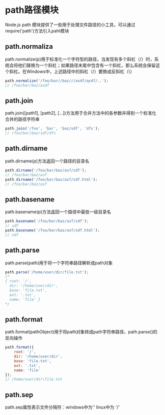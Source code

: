 # path路径模块
Node.js path 模块提供了一些用于处理文件路径的小工具，可以通过require('path')方法引入paht模块

## path.normaliza
path.normalize(p)用于标准化一个字符型的路径，当发现有多个斜杠（/）时，系统会将他们替换为一个斜杠；如果路径末尾中包含有一个斜杠，那么系统会保留这个斜杠。在Windows中，上述路径中的斜杠（/）要换成反斜杠（\）

```javascript
path.normalize('/foo/bar//baz///asdf/qsdf/..');
// /foo/bar/baz/asdf
```

## path.join
path.join([path1], [path2], [...])方法用于合并方法中的各参数并得到一个标准化合并的路径字符串

```javascript
path.join('/foo', 'bar', 'baz/sdf', 'dfs');
// /foo/bar/baz/sdf/dfs
```

## path.dirname
path.dirname(p)方法返回一个路径的目录名

```javascript
path.dirname('/foo/bar/baz/asf/sdf');
// /foo/bar/baz/asf
path.dirname('/foo/bar/baz/asf/sdf.html');
// /foo/bar/baz/asf
```

## path.basename
path.basename(p)方法返回一个路径中最低一级目录名

```javascript
path.basename('/foo/bar/baz/asf/sdf');
// sdf
path.basename('/foo/bar/baz/asf/sdf.html');
// sdf
```

## path.parse
path.parse(path)用于将一个字符串路径解析成path对象

```javascript
path.parse('/home/user/dir/file.txt');
/*
{ root: '/',
  dir: '/home/user/dir',
  base: 'file.txt',
  ext: '.txt',
  name: 'file' }
*/
```

## path.format
path.format(pathObject)用于将path对象转成path字符串路径，path.parse()的反向操作

```javascript
path.format({
    root: '/',
    dir: '/home/user/dir',
    base: 'file.txt',
    ext: '.txt',
    name: 'file'
});
// /home/user/dir\file.txt
```

## path.sep
path.sep属性表示文件分隔符：windows中为'\'   linux中为 '/'
